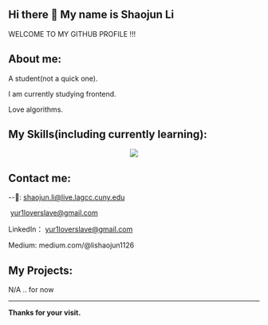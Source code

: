 ## Hi there 👋 My name is Shaojun Li

WELCOME TO MY GITHUB PROFILE !!!

## About me:

A student(not a quick one).

I am currently studying frontend.

Love algorithms.

## My Skills(including currently learning):

<p align="center">
  <a href="https://skillicons.dev">
    <img src="https://skillicons.dev/icons?i=git,linux,html,css,js,react,c,cpp,java,md,spring" />
  </a>
</p>

## Contact me:

--📮:		shaojun.li@live.lagcc.cuny.edu

​			yur1loverslave@gmail.com

LinkedIn：	yur1loverslave@gmail.com

Medium:	medium.com/@lishaojun1126



## My Projects:

N/A  .. for now

******

**Thanks for your visit.**
